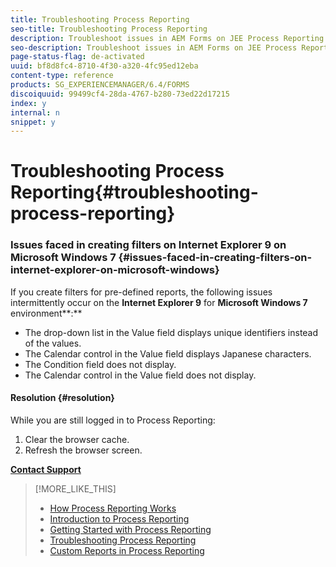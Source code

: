 ```yaml
---
title: Troubleshooting Process Reporting
seo-title: Troubleshooting Process Reporting
description: Troubleshoot issues in AEM Forms on JEE Process Reporting
seo-description: Troubleshoot issues in AEM Forms on JEE Process Reporting
page-status-flag: de-activated
uuid: bf8d8fc4-8710-4f30-a320-4fc95ed12eba
content-type: reference
products: SG_EXPERIENCEMANAGER/6.4/FORMS
discoiquuid: 99499cf4-28da-4767-b280-73ed22d17215
index: y
internal: n
snippet: y
---
```


# Troubleshooting Process Reporting{#troubleshooting-process-reporting}

### Issues faced in creating filters on Internet Explorer 9 on Microsoft Windows 7 {#issues-faced-in-creating-filters-on-internet-explorer-on-microsoft-windows}

If you create filters for pre-defined reports, the following issues intermittently occur on the **Internet Explorer 9** for **Microsoft Windows 7** environment**:**

* The drop-down list in the Value field displays unique identifiers instead of the values.  
* The Calendar control in the Value field displays Japanese characters.
* The Condition field does not display.
* The Calendar control in the Value field does not display.

#### Resolution {#resolution}

While you are still logged in to Process Reporting:

1. Clear the browser cache.
1. Refresh the browser screen.

[**Contact Support**](https://www.adobe.com/account/sign-in.supportportal.html)

>[!MORE_LIKE_THIS]
>
>* [How Process Reporting Works](../../../forms/using/process-reporting/process_reporting_architecture.md)
>* [Introduction to Process Reporting](../../../forms/using/process-reporting/introduction-process-reporting.md)
>* [Getting Started with Process Reporting](../../../forms/using/process-reporting/install-start-process-reporting.md)
>* [Troubleshooting Process Reporting](../../../forms/using/process-reporting/troubleshooting-process-management.md)
>* [Custom Reports in Process Reporting](../../../forms/using/process-reporting/process-reporting-custom-reports.md)
